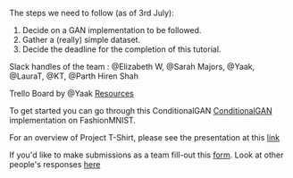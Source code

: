 The steps we need to follow (as of 3rd July):
<ol>
  <li>Decide on a GAN implementation to be followed.</li>
  <li>Gather a (really) simple dataset.</li>
  <li>Decide the deadline for the completion of this tutorial.</li>
</ol>

Slack handles of the team : \@Elizabeth W, \@Sarah Majors, \@Yaak, \@LauraT, \@KT, \@Parth Hiren Shah

Trello Board by \@Yaak
<a href = https://trello.com/b/ljgxuVOu/gan-t-shirt-contest> Resources</a>

To get started you can go through this ConditionalGAN <a href = https://www.kaggle.com/arturlacerda/pytorch-conditional-gan#Results>ConditionalGAN</a> implementation on FashionMNIST.

For an overview of Project T-Shirt, please see the presentation at this <a href = "https://docs.google.com/presentation/d/e/2PACX-1vTeTk9RY-lxd0nCisf_G1oDyvBBgrZQHre1Jg2igk0QUd6oiWf4AAdldQWL4ubsLA/pub?start=false&loop=false&delayms=3000&slide=id.p1">link</a>

If you'd like to make submissions as a team fill-out this <a href = https://forms.gle/aXAwmK4zi8xQGNep9>form</a>. Look at other people's responses <a href="https://docs.google.com/spreadsheets/d/1amGQbW_GNerEOENz-xRm0sHshj8_TVL59sgP6tTzGd8/edit#gid=759883525">here</a>
 

